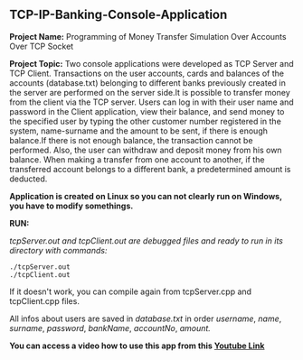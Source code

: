 ## TCP-IP-Banking-Console-Application

**Project Name:** Programming of Money Transfer Simulation Over Accounts Over TCP Socket

**Project Topic:** Two console applications were developed as TCP Server and TCP Client. Transactions on the user accounts, cards and balances of the accounts (database.txt) belonging to different banks previously created in the server are performed on the server side.It is possible to transfer money from the client via the TCP server. Users can log in with their user name and password in the Client application, view their balance, and send money to the specified user by typing the other customer number registered in the system, name-surname and the amount to be sent, if there is enough balance.If there is not enough balance, the transaction cannot be performed. Also, the user can withdraw and deposit money from his own balance. When making a transfer from one account to another, if the transferred account belongs to a different bank, a predetermined amount is deducted.

   **Application is created on Linux so you can not clearly run on Windows, you have to modify somethings.**

**RUN:** 

*tcpServer.out and tcpClient.out are debugged files and ready to run in its directory with commands:*
```
./tcpServer.out
./tcpClient.out
```

If it doesn't work, you can compile again from tcpServer.cpp and tcpClient.cpp files.

All infos about users are saved in _database.txt_ in order _username_, _name_, _surname_, _password_, _bankName_, _accountNo_, _amount._

**You can access a video how to use this app from this [Youtube Link](https://www.youtube.com/watch?v=h0GYwevohPU&t)**




